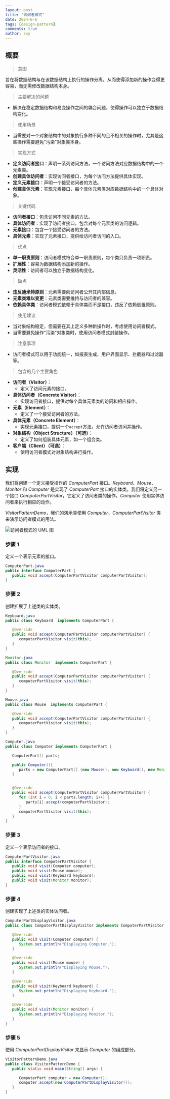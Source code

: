 ```yaml
---
layout: post
title: "访问者模式"
date: 2024-6-6
tags: [design-pattern]
comments: true
author: zxy
---
```


## 概要

> 意图

旨在将数据结构与在该数据结构上执行的操作分离，从而使得添加新的操作变得更容易，而无需修改数据结构本身。

> 主要解决的问题

- 解决在稳定数据结构和易变操作之间的耦合问题，使得操作可以独立于数据结构变化。

> 使用场景

- 当需要对一个对象结构中的对象执行多种不同的且不相关的操作时，尤其是这些操作需要避免"污染"对象类本身。

> 实现方式

- **定义访问者接口**：声明一系列访问方法，一个访问方法对应数据结构中的一个元素类。
- **创建具体访问者**：实现访问者接口，为每个访问方法提供具体实现。
- **定义元素接口**：声明一个接受访问者的方法。
- **创建具体元素**：实现元素接口，每个具体元素类对应数据结构中的一个具体对象。

> 关键代码

- **访问者接口**：包含访问不同元素的方法。
- **具体访问者**：实现了访问者接口，包含对每个元素类的访问逻辑。
- **元素接口**：包含一个接受访问者的方法。
- **具体元素**：实现了元素接口，提供给访问者访问的入口。

> 优点

- **单一职责原则**：访问者模式符合单一职责原则，每个类只负责一项职责。
- **扩展性**：容易为数据结构添加新的操作。
- **灵活性**：访问者可以独立于数据结构变化。

> 缺点

- **违反迪米特原则**：元素需要向访问者公开其内部信息。
- **元素类难以变更**：元素类需要维持与访问者的兼容。
- **依赖具体类**：访问者模式依赖于具体类而不是接口，违反了依赖倒置原则。

> 使用建议

- 当对象结构稳定，但需要在其上定义多种新操作时，考虑使用访问者模式。
- 当需要避免操作"污染"对象类时，使用访问者模式封装操作。

> 注意事项

- 访问者模式可以用于功能统一，如报表生成、用户界面显示、拦截器和过滤器等。

> 包含的几个主要角色

- **访问者（Visitor）**：
  - 定义了访问元素的接口。
- **具体访问者（Concrete Visitor）**：
  - 实现访问者接口，提供对每个具体元素类的访问和相应操作。
- **元素（Element）**：
  - 定义了一个接受访问者的方法。
- **具体元素（Concrete Element）**：
  - 实现元素接口，提供一个`accept`方法，允许访问者访问并操作。
- **对象结构（Object Structure）（可选）**：
  - 定义了如何组装具体元素，如一个组合类。
- **客户端（Client）（可选）**：
  - 使用访问者模式对对象结构进行操作。

## 实现

我们将创建一个定义接受操作的 _ComputerPart_ 接口。_Keyboard_、_Mouse_、_Monitor_ 和 _Computer_ 是实现了 _ComputerPart_ 接口的实体类。我们将定义另一个接口 _ComputerPartVisitor_，它定义了访问者类的操作。_Computer_ 使用实体访问者来执行相应的动作。

_VisitorPatternDemo_，我们的演示类使用 _Computer_、_ComputerPartVisitor_ 类来演示访问者模式的用法。

![访问者模式的 UML 图](https://www.runoob.com/wp-content/uploads/2014/08/visitor_pattern_uml_diagram.jpg)

### 步骤 1

定义一个表示元素的接口。

```java
ComputerPart.java
public interface ComputerPart {
   public void accept(ComputerPartVisitor computerPartVisitor);
}
```

### 步骤 2

创建扩展了上述类的实体类。

```java
Keyboard.java
public class Keyboard  implements ComputerPart {

   @Override
   public void accept(ComputerPartVisitor computerPartVisitor) {
      computerPartVisitor.visit(this);
   }
}

Monitor.java
public class Monitor  implements ComputerPart {

   @Override
   public void accept(ComputerPartVisitor computerPartVisitor) {
      computerPartVisitor.visit(this);
   }
}

Mouse.java
public class Mouse  implements ComputerPart {

   @Override
   public void accept(ComputerPartVisitor computerPartVisitor) {
      computerPartVisitor.visit(this);
   }
}

Computer.java
public class Computer implements ComputerPart {

   ComputerPart[] parts;

   public Computer(){
      parts = new ComputerPart[] {new Mouse(), new Keyboard(), new Monitor()};
   }


   @Override
   public void accept(ComputerPartVisitor computerPartVisitor) {
      for (int i = 0; i < parts.length; i++) {
         parts[i].accept(computerPartVisitor);
      }
      computerPartVisitor.visit(this);
   }
}
```

### 步骤 3

定义一个表示访问者的接口。

```java
ComputerPartVisitor.java
public interface ComputerPartVisitor {
   public void visit(Computer computer);
   public void visit(Mouse mouse);
   public void visit(Keyboard keyboard);
   public void visit(Monitor monitor);
}
```

### 步骤 4

创建实现了上述类的实体访问者。

```java
ComputerPartDisplayVisitor.java
public class ComputerPartDisplayVisitor implements ComputerPartVisitor {

   @Override
   public void visit(Computer computer) {
      System.out.println("Displaying Computer.");
   }

   @Override
   public void visit(Mouse mouse) {
      System.out.println("Displaying Mouse.");
   }

   @Override
   public void visit(Keyboard keyboard) {
      System.out.println("Displaying Keyboard.");
   }

   @Override
   public void visit(Monitor monitor) {
      System.out.println("Displaying Monitor.");
   }
}
```

### 步骤 5

使用 _ComputerPartDisplayVisitor_ 来显示 _Computer_ 的组成部分。

```java
VisitorPatternDemo.java
public class VisitorPatternDemo {
   public static void main(String[] args) {

      ComputerPart computer = new Computer();
      computer.accept(new ComputerPartDisplayVisitor());
   }
}
```
